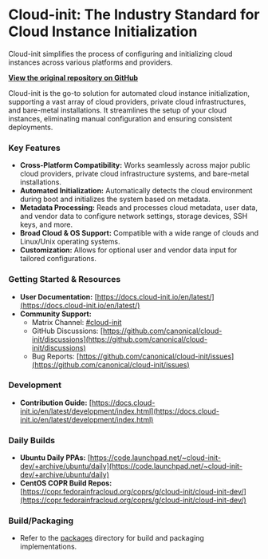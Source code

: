 # Cloud-init: The Industry Standard for Cloud Instance Initialization

Cloud-init simplifies the process of configuring and initializing cloud instances across various platforms and providers.

**[View the original repository on GitHub](https://github.com/canonical/cloud-init)**

Cloud-init is the go-to solution for automated cloud instance initialization, supporting a vast array of cloud providers, private cloud infrastructures, and bare-metal installations. It streamlines the setup of your cloud instances, eliminating manual configuration and ensuring consistent deployments.

### Key Features

*   **Cross-Platform Compatibility:** Works seamlessly across major public cloud providers, private cloud infrastructure systems, and bare-metal installations.
*   **Automated Initialization:** Automatically detects the cloud environment during boot and initializes the system based on metadata.
*   **Metadata Processing:** Reads and processes cloud metadata, user data, and vendor data to configure network settings, storage devices, SSH keys, and more.
*   **Broad Cloud & OS Support:** Compatible with a wide range of clouds and Linux/Unix operating systems.
*   **Customization:** Allows for optional user and vendor data input for tailored configurations.

### Getting Started & Resources

*   **User Documentation:** [https://docs.cloud-init.io/en/latest/](https://docs.cloud-init.io/en/latest/)
*   **Community Support:**
    *   Matrix Channel: [#cloud-init](https://matrix.to/#/#cloud-init:ubuntu.com)
    *   GitHub Discussions: [https://github.com/canonical/cloud-init/discussions](https://github.com/canonical/cloud-init/discussions)
    *   Bug Reports: [https://github.com/canonical/cloud-init/issues](https://github.com/canonical/cloud-init/issues)

### Development

*   **Contribution Guide:** [https://docs.cloud-init.io/en/latest/development/index.html](https://docs.cloud-init.io/en/latest/development/index.html)

### Daily Builds

*   **Ubuntu Daily PPAs:** [https://code.launchpad.net/~cloud-init-dev/+archive/ubuntu/daily](https://code.launchpad.net/~cloud-init-dev/+archive/ubuntu/daily)
*   **CentOS COPR Build Repos:** [https://copr.fedorainfracloud.org/coprs/g/cloud-init/cloud-init-dev/](https://copr.fedorainfracloud.org/coprs/g/cloud-init/cloud-init-dev/)

### Build/Packaging

*   Refer to the [packages](packages) directory for build and packaging implementations.